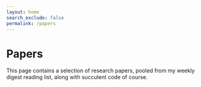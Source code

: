 ```yaml
---
layout: home
search_exclude: false
permalink: /papers
---
```


# Papers

This page contains a selection of research papers, pooled from my weekly digest reading list, along with succulent code of course. 